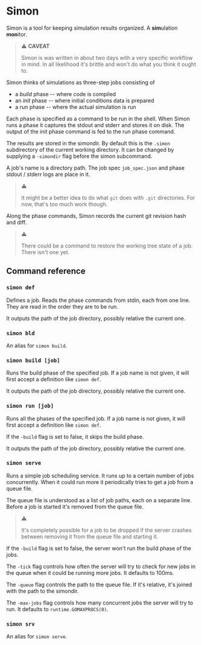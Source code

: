 # Simon

<p>
Simon is a tool for keeping simulation results organized.
A <b>sim</b>ulation <b>mon</b>itor.
</p>

> ⚠ **CAVEAT**
>
> Simon is was written in about two days with a very specific workflow in mind.
> In all likelihood it's brittle and won't do what you think it ought to.

Simon thinks of simulations as three-step jobs consisting of
* a _build_ phase -- where code is compiled
* an _init_ phase -- where initial conditions data is prepared
* a _run_ phase -- where the actual simulation is run

Each phase is specified as a command to be run in the shell.
When Simon runs a phase it captures the stdout and stderr and stores it on disk.
The output of the init phase command is fed to the run phase command.

The results are stored in the simondir.
By default this is the `.simon` subdirectory of the current working directory.
It can be changed by supplying a `-simondir` flag before the simon subcommand.

A job's name is a directory path.
The job spec `job_spec.json` and phase stdout / stderr logs are place in it.

> ⚠
>
> It might be a better idea to do what `git` does with `.git` directories.
> For now, that's too much work though.

Along the phase commands, Simon records the current git revision hash and diff.

> ⚠
>
> There could be a command to restore the working tree state of a job.
> There isn't one yet. 

## Command reference

### `simon def`

Defines a job.
Reads the phase commands from stdin, each from one line.
They are read in the order they are to be run.

It outputs the path of the job directory, possibly relative the current one.

### `simon bld`

An alias for `simon build`.

### `simon build [job]`

Runs the build phase of the specified job.
If a job name is not given, it will first accept a definition like `simon def`.

It outputs the path of the job directory, possibly relative the current one.

### `simon run [job]`

Runs all the phases of the specified job.
If a job name is not given, it will first accept a definition like `simon def`.

If the `-build` flag is set to false, it skips the build phase.

It outputs the path of the job directory, possibly relative the current one.

### `simon serve`

Runs a simple job scheduling service.
It runs up to a certain number of jobs concurrently.
When it could run more it periodically tries to get a job from a queue file.

The queue file is understood as a list of job paths, each on a separate line.
Before a job is started it's removed from the queue file.

> ⚠
>
> It's completely possible for a job to be dropped if the server crashes between
> removing it from the queue file and starting it.

If the `-build` flag is set to false, the server won't run the build phase of the
jobs.

The `-tick` flag controls how often the server will try to check for new jobs in
the queue when it could be running more jobs.
It defaults to 100ms.

The `-queue` flag controls the path to the queue file.
If it's relative, it's joined with the path to the simondir.

The `-max-jobs` flag controls how many concurrent jobs the server will try to
run.
It defaults to `runtime.GOMAXPROCS(0)`.

### `simon srv`

An alias for `simon serve`.